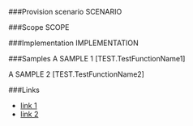<!-- M2-TODO -->
<properties
	  pageTitle="RemoveContentTypeLinksDefinition"
    pageName="RemoveContentTypeLinksDefinition"
    parentPageId="12991"
/>

###Provision scenario
SCENARIO

###Scope
SCOPE

###Implementation
IMPLEMENTATION

###Samples
A SAMPLE 1
[TEST.TestFunctionName1]

A SAMPLE 2
[TEST.TestFunctionName2]

###Links
- [link 1](http://example.com)
- [link 2](http://example.com)